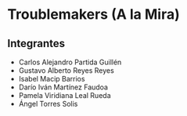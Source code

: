 # Troublemakers (A la Mira)

## Integrantes
* Carlos Alejandro Partida Guillén
* Gustavo Alberto Reyes Reyes
* Isabel Macip Barrios
* Darío Iván Martínez Faudoa
* Pamela Viridiana Leal Rueda
* Ángel Torres Solis

